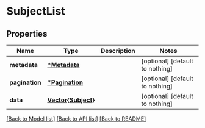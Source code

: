 # SubjectList


## Properties
Name | Type | Description | Notes
------------ | ------------- | ------------- | -------------
**metadata** | [***Metadata**](Metadata.md) |  | [optional] [default to nothing]
**pagination** | [***Pagination**](Pagination.md) |  | [optional] [default to nothing]
**data** | [**Vector{Subject}**](Subject.md) |  | [optional] [default to nothing]


[[Back to Model list]](../README.md#models) [[Back to API list]](../README.md#api-endpoints) [[Back to README]](../README.md)


